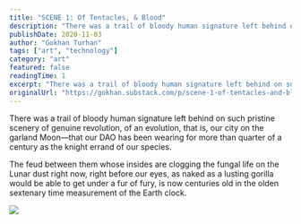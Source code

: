 ```yaml
---
title: "SCENE 1: Of Tentacles, & Blood"
description: "There was a trail of bloody human signature left behind on such pristine scenery of genuine revolution, of an evolution, that is, our city on the garland Moon—that our DAO has been wearing for more th..."
publishDate: 2020-11-03
author: "Gokhan Turhan"
tags: ["art", "technology"]
category: "art"
featured: false
readingTime: 1
excerpt: "There was a trail of bloody human signature left behind on such pristine scenery of genuine revolution, of an evolution, that is, our city on the garland Moon—that our DAO has been wearing for more th..."
originalUrl: "https://gokhan.substack.com/p/scene-1-of-tentacles-and-blood"
---
```


There was a trail of bloody human signature left behind on such pristine scenery of genuine revolution, of an evolution, that is, our city on the garland Moon—that our DAO has been wearing for more than quarter of a century as the knight errand of our species.

The feud between them whose insides are clogging the fungal life on the Lunar dust right now, right before our eyes, as naked as a lusting gorilla would be able to get under a fur of fury, is now centuries old in the olden sextenary time measurement of the Earth clock.

![](https://bucketeer-e05bbc84-baa3-437e-9518-adb32be77984.s3.amazonaws.com/public/images/822ea2b8-ab9b-438a-8325-e97010d92371_640x480.gif)